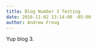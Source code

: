 ```yaml
---
title: Blog Number 3 Testing
date: 2016-11-02 13:14:00 -05:00
author: Andrew Froug
---
```


Yup blog 3.